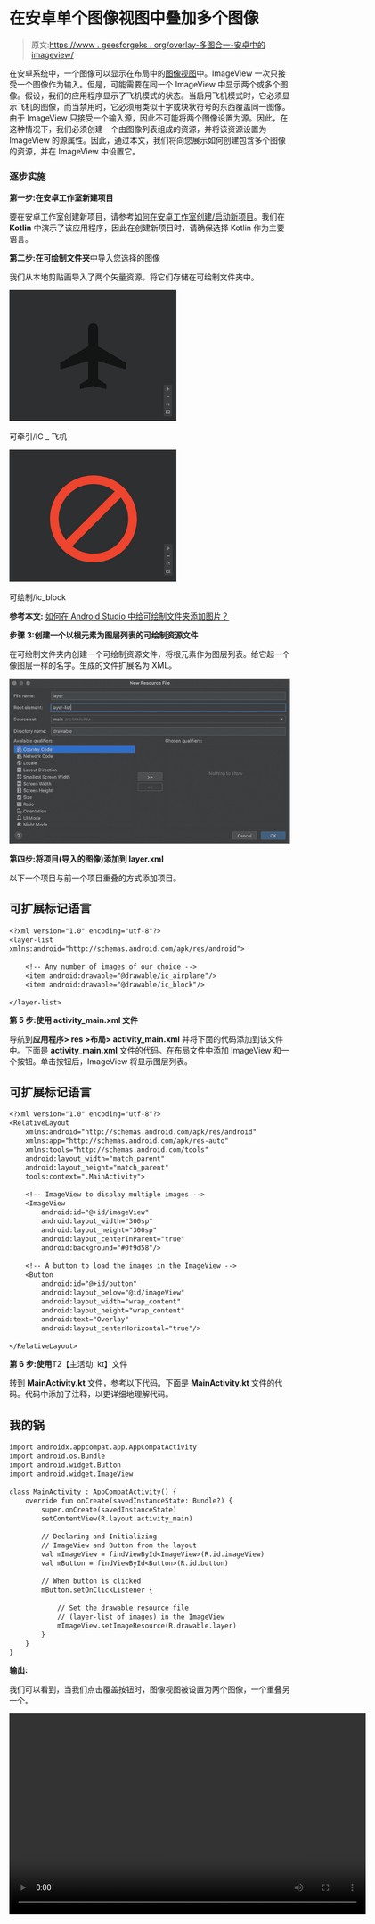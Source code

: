 # 在安卓单个图像视图中叠加多个图像

> 原文:[https://www . geesforgeks . org/overlay-多图合一-安卓中的 imageview/](https://www.geeksforgeeks.org/overlay-multiple-images-in-a-single-imageview-in-android/)

在安卓系统中，一个图像可以显示在布局中的[图像视图](https://www.geeksforgeeks.org/imageview-in-android-with-example/)中。ImageView 一次只接受一个图像作为输入。但是，可能需要在同一个 ImageView 中显示两个或多个图像。假设，我们的应用程序显示了飞机模式的状态。当启用飞机模式时，它必须显示飞机的图像，而当禁用时，它必须用类似十字或块状符号的东西覆盖同一图像。由于 ImageView 只接受一个输入源，因此不可能将两个图像设置为源。因此，在这种情况下，我们必须创建一个由图像列表组成的资源，并将该资源设置为 ImageView 的源属性。因此，通过本文，我们将向您展示如何创建包含多个图像的资源，并在 ImageView 中设置它。

### 逐步实施

**第一步:在安卓工作室新建项目**

要在安卓工作室创建新项目，请参考[如何在安卓工作室创建/启动新项目](https://www.geeksforgeeks.org/android-how-to-create-start-a-new-project-in-android-studio/)。我们在 **Kotlin** 中演示了该应用程序，因此在创建新项目时，请确保选择 Kotlin 作为主要语言。

**第二步:在可绘制文件夹**中导入您选择的图像

我们从本地剪贴画导入了两个矢量资源。将它们存储在可绘制文件夹中。

![](img/6ec4aef6556031558979090afe0cb8b4.png)

可牵引/IC _ 飞机

![](img/9a056f86a217394bac4a9c31b5204a9c.png)

可绘制/ic_block

**参考本文:** [如何在 Android Studio 中给可绘制文件夹添加图片？](https://www.geeksforgeeks.org/how-to-add-image-to-drawable-folder-in-android-studio/)

**步骤 3:创建一个以根元素为图层列表的可绘制资源文件**

在可绘制文件夹内创建一个可绘制资源文件，将根元素作为图层列表。给它起一个像图层一样的名字。生成的文件扩展名为 XML。

![](img/6280dcb8539c52318ee4b6048e667e5a.png)

**第四步:将项目(导入的图像)添加到 layer.xml**

以下一个项目与前一个项目重叠的方式添加项目。

## 可扩展标记语言

```
<?xml version="1.0" encoding="utf-8"?>
<layer-list xmlns:android="http://schemas.android.com/apk/res/android">

    <!-- Any number of images of our choice -->
    <item android:drawable="@drawable/ic_airplane"/>
    <item android:drawable="@drawable/ic_block"/>

</layer-list>
```

**第 5 步:使用 activity_main.xml 文件**

导航到**应用程序> res >布局> activity_main.xml** 并将下面的代码添加到该文件中。下面是 **activity_main.xml** 文件的代码。在布局文件中添加 ImageView 和一个按钮。单击按钮后，ImageView 将显示图层列表。

## 可扩展标记语言

```
<?xml version="1.0" encoding="utf-8"?>
<RelativeLayout
    xmlns:android="http://schemas.android.com/apk/res/android"
    xmlns:app="http://schemas.android.com/apk/res-auto"
    xmlns:tools="http://schemas.android.com/tools"
    android:layout_width="match_parent"
    android:layout_height="match_parent"
    tools:context=".MainActivity">

    <!-- ImageView to display multiple images -->
    <ImageView
        android:id="@+id/imageView"
        android:layout_width="300sp"
        android:layout_height="300sp"
        android:layout_centerInParent="true"
        android:background="#0f9d58"/>

    <!-- A button to load the images in the ImageView -->
    <Button
        android:id="@+id/button"
        android:layout_below="@id/imageView"
        android:layout_width="wrap_content"
        android:layout_height="wrap_content"
        android:text="Overlay"
        android:layout_centerHorizontal="true"/>

</RelativeLayout>
```

**第 6 步:使用**T2【主活动. kt】文件

转到 **MainActivity.kt** 文件，参考以下代码。下面是 **MainActivity.kt** 文件的代码。代码中添加了注释，以更详细地理解代码。

## 我的锅

```
import androidx.appcompat.app.AppCompatActivity
import android.os.Bundle
import android.widget.Button
import android.widget.ImageView

class MainActivity : AppCompatActivity() {
    override fun onCreate(savedInstanceState: Bundle?) {
        super.onCreate(savedInstanceState)
        setContentView(R.layout.activity_main)

        // Declaring and Initializing
        // ImageView and Button from the layout
        val mImageView = findViewById<ImageView>(R.id.imageView)
        val mButton = findViewById<Button>(R.id.button)

        // When button is clicked
        mButton.setOnClickListener {

            // Set the drawable resource file
            // (layer-list of images) in the ImageView
            mImageView.setImageResource(R.drawable.layer)
        }
    }
}
```

**输出:**

我们可以看到，当我们点击覆盖按钮时，图像视图被设置为两个图像，一个重叠另一个。

<video class="wp-video-shortcode" id="video-659030-1" width="640" height="360" preload="metadata" controls=""><source type="video/mp4" src="https://media.geeksforgeeks.org/wp-content/uploads/20210803103356/35.mp4?_=1">[https://media.geeksforgeeks.org/wp-content/uploads/20210803103356/35.mp4](https://media.geeksforgeeks.org/wp-content/uploads/20210803103356/35.mp4)</video>